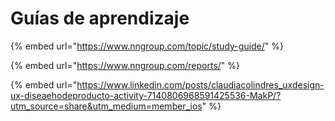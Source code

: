 # Guías de aprendizaje

{% embed url="https://www.nngroup.com/topic/study-guide/" %}

{% embed url="https://www.nngroup.com/reports/" %}

{% embed url="https://www.linkedin.com/posts/claudiacolindres_uxdesign-ux-diseaehodeproducto-activity-7140806968591425536-MakP/?utm_source=share&utm_medium=member_ios" %}
